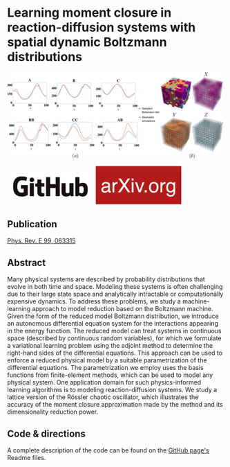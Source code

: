 # Learning moment closure in reaction-diffusion systems with spatial dynamic Boltzmann distributions

<img src="assets/pre/fig_8.png" alt="drawing" width="500"/>

[<img src="assets/GitHub_Logo.png" alt="drawing" width="200"/>](https://github.com/smrfeld/DynamicBoltzmannPaper.git)
[<img src="assets/arXiv_Logo.png" alt="drawing" width="200"/>](https://arxiv.org/abs/1808.08630)

## Publication

[Phys. Rev. E 99, 063315](https://journals.aps.org/pre/abstract/10.1103/PhysRevE.99.063315)

## Abstract

Many physical systems are described by probability distributions that evolve in both time and space. Modeling these systems is often challenging due to their large state space and analytically intractable or computationally expensive dynamics. To address these problems, we study a machine-learning approach to model reduction based on the Boltzmann machine. Given the form of the reduced model Boltzmann distribution, we introduce an autonomous differential equation system for the interactions appearing in the energy function. The reduced model can treat systems in continuous space (described by continuous random variables), for which we formulate a variational learning problem using the adjoint method to determine the right-hand sides of the differential equations. This approach can be used to enforce a reduced physical model by a suitable parametrization of the differential equations. The parametrization we employ uses the basis functions from finite-element methods, which can be used to model any physical system. One application domain for such physics-informed learning algorithms is to modeling reaction-diffusion systems. We study a lattice version of the Rössler chaotic oscillator, which illustrates the accuracy of the moment closure approximation made by the method and its dimensionality reduction power.

## Code & directions

A complete description of the code can be found on the [GitHub page's](https://github.com/smrfeld/DynamicBoltzmannPaper.git) Readme files.